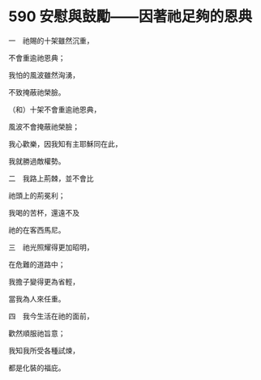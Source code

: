 # 590 安慰與鼓勵——因著祂足夠的恩典

一　祂賜的十架雖然沉重，

不會重逾祂恩典；

我怕的風波雖然洶湧，

不致掩蔽祂榮臉。

（和）十架不會重逾祂恩典，

風波不會掩蔽祂榮臉；

我心歡樂，因我知有主耶穌同在此，

我就勝過敵權勢。

二　我路上荊棘，並不會比

祂頭上的荊冕利；

我喝的苦杯，還遠不及

祂的在客西馬尼。

三　祂光照耀得更加昭明，

在危難的道路中；

我擔子變得更為省輕，

當我為人來任重。

四　我今生活在祂的面前，

歡然順服祂旨意；

我知我所受各種試煉，

都是化裝的福庇。

